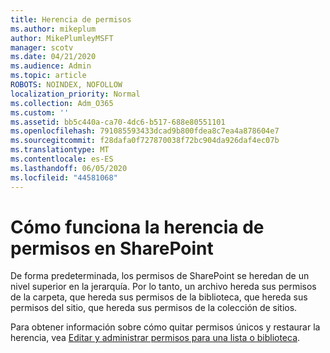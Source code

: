 ```yaml
---
title: Herencia de permisos
ms.author: mikeplum
author: MikePlumleyMSFT
manager: scotv
ms.date: 04/21/2020
ms.audience: Admin
ms.topic: article
ROBOTS: NOINDEX, NOFOLLOW
localization_priority: Normal
ms.collection: Adm_O365
ms.custom: ''
ms.assetid: bb5c440a-ca70-4dc6-b517-688e80551101
ms.openlocfilehash: 791085593433dcad9b800fdea8c7ea4a878604e7
ms.sourcegitcommit: f28dafa0f727870038f72bc904da926daf4ec07b
ms.translationtype: MT
ms.contentlocale: es-ES
ms.lasthandoff: 06/05/2020
ms.locfileid: "44581068"
---
```

# <a name="how-permissions-inheritance-works-in-sharepoint"></a>Cómo funciona la herencia de permisos en SharePoint

De forma predeterminada, los permisos de SharePoint se heredan de un nivel superior en la jerarquía. Por lo tanto, un archivo hereda sus permisos de la carpeta, que hereda sus permisos de la biblioteca, que hereda sus permisos del sitio, que hereda sus permisos de la colección de sitios.
  
Para obtener información sobre cómo quitar permisos únicos y restaurar la herencia, vea [Editar y administrar permisos para una lista o biblioteca](https://go.microsoft.com/fwlink/?linkid=869946).
  

